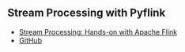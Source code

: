 ## Stream Processing with Pyflink

- [Stream Processing: Hands-on with Apache Flink](https://leanpub.com/streamprocessingwithapacheflink)
- [GitHub](https://github.com/polyzos/stream-processing-with-apache-flink)
